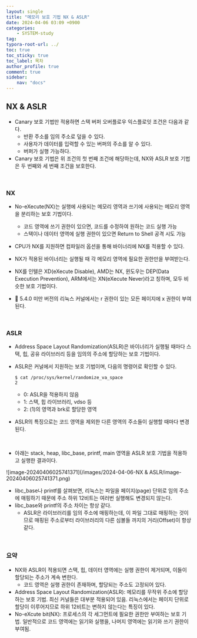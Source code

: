 ```yaml
---
layout: single
title: "메모리 보호 기법 NX & ASLR"
date: 2024-04-06 03:09 +0900
categories: 
    - SYSTEM-study
tag:
typora-root-url: ../
toc: true
toc_sticky: true
toc_label: 목차
author_profile: true
comment: true
sidebar:
    nav: "docs"
---
```




## NX & ASLR

- Canary 보호 기법만 적용하면 스택 버퍼 오버플로우 익스플로잇 조건은 다음과 같다. 
  - 반환 주소를 임의 주소로 덮을 수 있다.
  - 사용자가 데이터를 입력할 수 있는 버퍼의 주소를 알 수 있다.
  - 버퍼가 실행 가능하다. 
- Canary 보호 기법은  위 조건의 첫 번째 조건에 해당하는데, NX와 ASLR 보호 기법은 두 번째와 세 번째 조건을 보호한다. 

<br/>

### NX

- No-eXecute(NX)는 실행에 사용되는 메모리 영역과 쓰기에 사용되는 메모리 영역을 분리하는 보호 기법이다.
  - 코드 영역에 쓰기 권한이 있으면, 코드를 수정하여 원하는 코드 실행 가능
  - 스택이나 데이터 영역에 실행 권한이 있으면 Return to Shell 공격 시도 가능
- CPU가 NX를 지원하면 컴파일러 옵션을 통해 바이너리에 NX를 적용할 수 있다. 
- NX가 적용된 바이너리는 실행될 때 각 메모리 영역에 필요한 권한만을 부여받는다. 

- NX를 인텔은 XD(eXecute Disable), AMD는 NX, 윈도우는 DEP(Data Execution Prevention), ARM에서는 XN(eXecute Never)라고 칭하며, 모두 비슷한 보호 기법이다. 
- 🫢 5.4.0 미만 버전의 리눅스 커널에서는 r 권한이 있는 모든 페이지에 x 권한이 부여된다. 

<br/>

### ASLR 

-  Address Space Layout Randomization(ASLR)은 바이너리가 실행될 때마다 스택, 힙, 공유 라이브러리 등을 임의의 주소에 할당하는 보호 기법이다.

- ASLR은 커널에서 지원하는 보호 기법이며, 다음의 명령어로 확인할 수 있다. 

  ```shell
  $ cat /proc/sys/kernel/randomize_va_space 
  2
  ```

  - 0: ASLR을 적용하지 않음
  - 1: 스택, 힙 라이브러리, vdso 등 
  - 2: (1)의 영역과 brk로 할당한 영역 

- ASLR의 특징으로는 코드 영역을 제외한 다른 영역의 주소들이 실행할 때마다 변경된다. 

<br>

- 아래는 stack, heap, libc_base, printf, main 영역을 ASLR 보호 기법을 적용하고 실행한 결과이다. 

![image-20240406025741371](/images/2024-04-06-NX & ASLR/image-20240406025741371.png)

- libc_base나 printf를 살펴보면, 리눅스는 파일을 페이지(page) 단위로 임의 주소에 매핑하기 때문에 주소 하위 12비트는 여러번 실행해도 변경되지 않는다. 
- libc_base와 printf의 주소 차이는 항상 같다. 
  - ASLR은 라이브러리를 임의 주소에 매핑하는데, 이 파일 그대로 매핑하는 것이므로 매핑된 주소로부터 라이브러리의 다른 심볼들 까지의 거리(Offset)이 항상 같다. 

<br/>

### 요약 

- NX와 ASLR이 적용되면 스택, 힙, 데이터 영역에는 실행 권한이 제거되며, 이들이 할당되는 주소가 계속 변한다. 
  - 코드 영역은 실행 권한이 존재하며, 할당되는 주소도 고정되어 있다. 
- Address Space Layout Randomization(ASLR): 메모리를 무작위 주소에 할당하는 보호 기법. 최신 커널들은 대부분 적용되어 있음. 리눅스에서는 페이지 단위로 할당이 이루어지므로 하위 12비트는 변하지 않는다는 특징이 있다. 
- No-eXcute bit(NX): 프로세스의 각 세그먼트에 필요한 권한만 부여하는 보호 기법. 일반적으로 코드 영역에는 읽기와 실행을, 나머지 영역에는 읽기와 쓰기 권한이 부여됨. 

